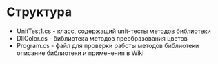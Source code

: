 # Структура
* UnitTest1.cs - класс, содержащий unit-тесты методов библиотеки
* DllColor.cs - библиотека методов преобразования цветов
* Program.cs - файл для проверки работы методов библиотеки  <br>
описание библиотеки и применения в Wiki
